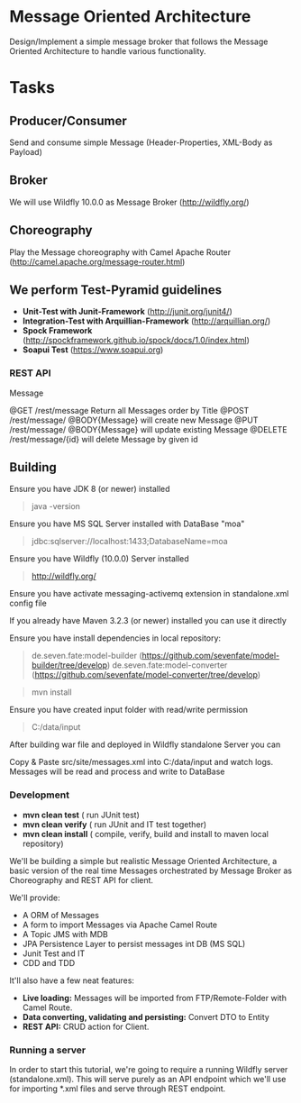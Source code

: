 # Message Oriented Architecture
Design/Implement a simple message broker that follows the Message Oriented Architecture to handle various functionality.

# Tasks
## Producer/Consumer
   Send and consume simple Message (Header-Properties, XML-Body as Payload)
## Broker
   We will use Wildfly 10.0.0 as Message Broker (http://wildfly.org/)
## Choreography
   Play the Message choreography with Camel Apache Router (http://camel.apache.org/message-router.html)
## We perform Test-Pyramid guidelines
* **Unit-Test with Junit-Framework** 
    (http://junit.org/junit4/)
* **Integration-Test with Arquillian-Framework** 
    (http://arquillian.org/)
* **Spock Framework** 
    (http://spockframework.github.io/spock/docs/1.0/index.html)
* **Soapui Test**
    (https://www.soapui.org)

### REST API
Message

@GET        /rest/message Return all Messages order by Title
@POST       /rest/message/ @BODY{Message} will create new Message
@PUT        /rest/message/ @BODY{Message} will update existing Message
@DELETE     /rest/message/{id} will delete Message by given id



Building
-------------------

Ensure you have JDK 8 (or newer) installed

> java -version

Ensure you have MS SQL Server installed with DataBase "moa"

> jdbc:sqlserver://localhost:1433;DatabaseName=moa

Ensure you have Wildfly (10.0.0) Server installed

> http://wildfly.org/

Ensure you have activate messaging-activemq extension in standalone.xml config file

> <extension module="org.wildfly.extension.messaging-activemq"/>

If you already have Maven 3.2.3 (or newer) installed you can use it directly

Ensure you have install dependencies in local repository:

> de.seven.fate:model-builder
  (https://github.com/sevenfate/model-builder/tree/develop)
> de.seven.fate:model-converter
  (https://github.com/sevenfate/model-converter/tree/develop)

> mvn install

Ensure you have created input folder with read/write permission

> C:/data/input

After building war file and deployed in Wildfly standalone Server you can

Copy & Paste src/site/messages.xml into C:/data/input and watch logs.
Messages will be read and process and write to DataBase

### Development

* **mvn clean test**  ( run JUnit test)
* **mvn clean verify**  ( run JUnit and IT test together)
* **mvn clean install**  ( compile, verify, build and install to maven local repository)

We'll be building a simple but realistic Message Oriented Architecture, a basic version of the real time Messages orchestrated by Message Broker as Choreography and REST API for client.

We'll provide:

* A ORM of Messages
* A form to import Messages via Apache Camel Route
* A Topic JMS with MDB
* JPA Persistence Layer to persist messages int DB (MS SQL)
* Junit Test and IT
* CDD and TDD

It'll also have a few neat features:

* **Live loading:** Messages will be imported from FTP/Remote-Folder with Camel Route.
* **Data converting, validating and persisting:** Convert DTO to Entity
* **REST API:** CRUD action for Client.

### Running a server

In order to start this tutorial, we're going to require a running Wildfly server (standalone.xml). This will serve purely as an API endpoint which we'll use for importing *.xml files and serve through REST endpoint.

